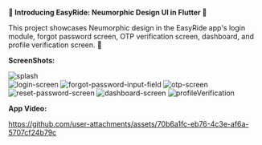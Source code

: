**🚀 Introducing EasyRide: Neumorphic Design UI in Flutter 🚀**

This project showcases Neumorphic design in the EasyRide app's login module, forgot password screen, OTP verification screen, dashboard, and profile verification screen. 🌟

**ScreenShots:**

![splash](https://github.com/user-attachments/assets/77fd4ba9-7c20-4c74-b051-d560d2aee64f)     
![login-screen](https://github.com/user-attachments/assets/b07e6737-0b4e-48c7-9ede-95e8f4a783c4)
![forgot-password-input-field](https://github.com/user-attachments/assets/535c23f4-30fe-40fe-9ebb-7ee8cb794381)
![otp-screen](https://github.com/user-attachments/assets/45f57b7e-e9ce-4e91-8f6d-a56cd73792f6)
![reset-password-screen](https://github.com/user-attachments/assets/5f38761c-137a-4354-bec7-44d582c0379d)
![dashboard-screen](https://github.com/user-attachments/assets/44b2c20a-7a98-4f18-ab61-f4455567e441)
![profileVerification](https://github.com/user-attachments/assets/00c3740d-ba6e-4533-ae51-4fd4868dbe83)

**App Video:**

https://github.com/user-attachments/assets/70b6a1fc-eb76-4c3e-af6a-5707cf24b79c

